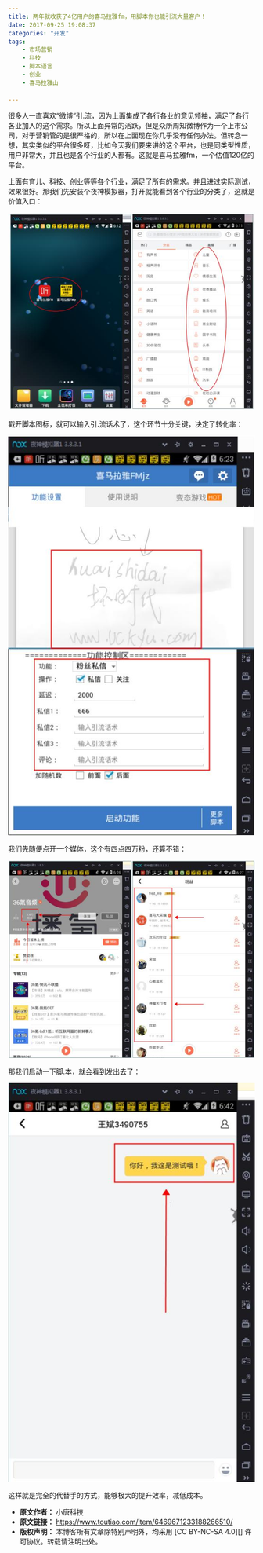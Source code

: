 ```yaml
---
title: 两年就收获了4亿用户的喜马拉雅fm，用脚本你也能引流大量客户！
date: 2017-09-25 19:08:37
categories: "开发"
tags:
	- 市场营销
	- 科技
	- 脚本语言
	- 创业
	- 喜马拉雅山

---
```


很多人一直喜欢“微博”引.流，因为上面集成了各行各业的意见领袖，满足了各行各业加人的这个需求。所以上面异常的活跃，但是众所周知微博作为一个上市公司，对于营销管的是很严格的，所以在上面现在你几乎没有任何办法。但转念一想，其实类似的平台很多呀，比如今天我们要来讲的这个平台，也是同类型性质，用户非常大，并且也是各个行业的人都有。这就是喜马拉雅fm，一个估值120亿的平台。

上面有育儿、科技、创业等等各个行业，满足了所有的需求。并且进过实际测试，效果很好。那我们先安装个夜神模拟器，打开就能看到各个行业的分类了，这就是价值入口：

![两年就收获了4亿用户的喜马拉雅fm，用脚本你也能引流大量客户！][4_fm]

戳开脚本图标，就可以输入引.流话术了，这个环节十分关键，决定了转化率：

![两年就收获了4亿用户的喜马拉雅fm，用脚本你也能引流大量客户！][4_fm 1]

我们先随便点开一个媒体，这个有四点四万粉，还算不错：

![两年就收获了4亿用户的喜马拉雅fm，用脚本你也能引流大量客户！][4_fm 2]

那我们启动一下脚.本，就会看到发出去了：

![两年就收获了4亿用户的喜马拉雅fm，用脚本你也能引流大量客户！][4_fm 3]

这样就是完全的代替手的方式，能够极大的提升效率，减低成本。  



[4_fm]: static/resources/crawler/NQJE-J3QF-267J.jpg
[4_fm 1]: static/resources/crawler/IUIE-JAYM-JZQV.jpg
[4_fm 2]: static/resources/crawler/IANF-FRMI-ZQAN.jpg
[4_fm 3]: static/resources/crawler/EBVU-FBNV-NEZE.jpg
 *  **原文作者：** 小唐科技
 *  **原文链接：** https://www.toutiao.com/item/6469671233188266510/
 *  **版权声明：** 本博客所有文章除特别声明外，均采用 [CC BY-NC-SA 4.0][] 许可协议。转载请注明出处。
